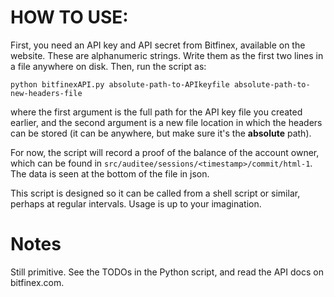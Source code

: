 HOW TO USE:
===========
        
First, you need an API key and API secret from Bitfinex,
available on the website. These are alphanumeric strings.
Write them as the first two lines in a file anywhere on disk.
Then, run the script as:

    python bitfinexAPI.py absolute-path-to-APIkeyfile absolute-path-to-new-headers-file

where the first argument is the full path for the API key file you created earlier,
and the second argument is a new file location in which the headers can be stored
(it can be anywhere, but make sure it's the **absolute** path).

For now, the script will record a proof of the balance of the account owner, which 
can be found in `src/auditee/sessions/<timestamp>/commit/html-1`. The data is seen
at the bottom of the file in json.

This script is designed so it can be called from a shell script or similar, perhaps
at regular intervals. Usage is up to your imagination.

Notes
=====
Still primitive. See the TODOs in the Python script, and read the API docs on bitfinex.com.